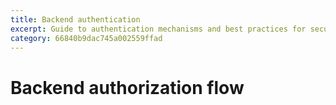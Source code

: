 ```yaml
---
title: Backend authentication
excerpt: Guide to authentication mechanisms and best practices for secure access to Open Gateway APIs on backend flows
category: 66840b9dac745a002559ffad
---
```


# Backend authorization flow